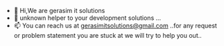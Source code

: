 - 👋 Hi,We are gerasim it solutions
- 👀 unknown helper to your development solutions ...
- 📫 You can reach us at gerasimitsolutions@gmail.com ..for any request or problem statement you are stuck at we will try to help you out..

<!---
gerasimitsolutions/gerasimitsolutions is a ✨ special ✨ repository because its `README.md` (this file) appears on your GitHub profile.
You can click the Preview link to take a look at your changes.
--->
